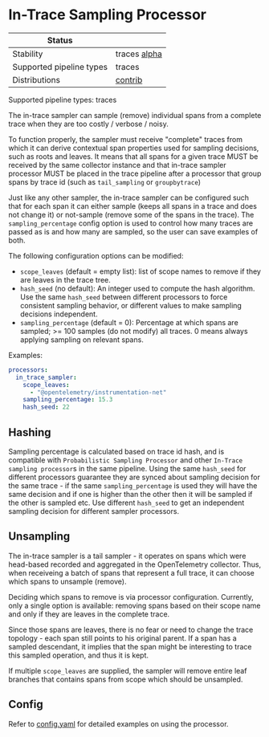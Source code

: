 # In-Trace Sampling Processor

| Status                   |                               |
| ------------------------ |-------------------------------|
| Stability                | traces [alpha]                |
| Supported pipeline types | traces                        |
| Distributions            | [contrib]                     |

Supported pipeline types: traces

The in-trace sampler can sample (remove) individual spans from a complete trace when they are too costly / verbose / noisy.

To function properly, the sampler must receive "complete" traces from which it can derive contextual span properties used for sampling decisions, such as roots and leaves. It means that all spans for a given trace MUST be received by the same collector instance and that in-trace sampler processor MUST be placed in the trace pipeline after a processor that group spans by trace id (such as `tail_sampling` or `groupbytrace`)

Just like any other sampler, the in-trace sampler can be configured such that for each span it can either sample (keeps all spans in a trace and does not change it) or not-sample (remove some of the spans in the trace). The `sampling_percentage` config option is used to control how many traces are passed as is and how many are sampled, so the user can save examples of both.

The following configuration options can be modified:
- `scope_leaves` (default = empty list): list of scope names to remove if they are leaves in the trace tree.
- `hash_seed` (no default): An integer used to compute the hash algorithm. Use the same `hash_seed` between different processors to force consistent sampling behavior, or different values to make sampling decisions independent.
- `sampling_percentage` (default = 0): Percentage at which spans are sampled; >= 100 samples (do not modify) all traces. 0 means always applying sampling on relevant spans.

Examples:

```yaml
processors:
  in_trace_sampler:
    scope_leaves:
      - "@opentelemetry/instrumentation-net"
    sampling_percentage: 15.3
    hash_seed: 22
```

## Hashing

Sampling percentage is calculated based on trace id hash, and is compatible with `Probabilistic Sampling Processor` and other `In-Trace sampling processor`s in the same pipeline. Using the same `hash_seed` for different processors guarantee they are synced about sampling decision for the same trace - if the same `sampling_percentage` is used they will have the same decision and if one is higher than the other then it will be sampled if the other is sampled etc.
Use different `hash_seed` to get an independent sampling decision for different sampler processors.

## Unsampling

The in-trace sampler is a tail sampler - it operates on spans which were head-based recorded 
and aggregated in the OpenTelemetry collector. Thus, when receiveing a batch of spans that
represent a full trace, it can choose which spans to unsample (remove).

Deciding which spans to remove is via processor configuration. 
Currently, only a single option is available: removing spans based on their scope name
and only if they are leaves in the complete trace.

Since those spans are leaves, there is no fear or need to change the trace topology - 
each span still points to his original parent. If a span has a sampled descendant, 
it implies that the span might be interesting to trace this sampled operation, and thus it is kept.

If multiple `scope_leaves` are supplied, the sampler will remove entire leaf branches that 
contains spans from scope which should be unsampled.

## Config

Refer to [config.yaml](./testdata/config.yaml) for detailed
examples on using the processor.

[alpha]: https://github.com/open-telemetry/opentelemetry-collector#alpha
[beta]: https://github.com/open-telemetry/opentelemetry-collector#beta
[contrib]: https://github.com/open-telemetry/opentelemetry-collector-releases/tree/main/distributions/otelcol-contrib
[core]: https://github.com/open-telemetry/opentelemetry-collector-releases/tree/main/distributions/otelcol

